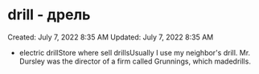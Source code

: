 # drill - дрель

Created: July 7, 2022 8:35 AM
Updated: July 7, 2022 8:35 AM

- electric drillStore where sell drillsUsually I use my neighbor's drill. Mr. Dursley was the director of a firm called Grunnings, which madedrills.